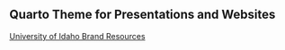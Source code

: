 
## Quarto Theme for Presentations and Websites

[University of Idaho Brand Resources](https://uidahophoto.photoshelter.com/galleries/root/C0000zqiKe.s7yWI/Brand-Resources)

